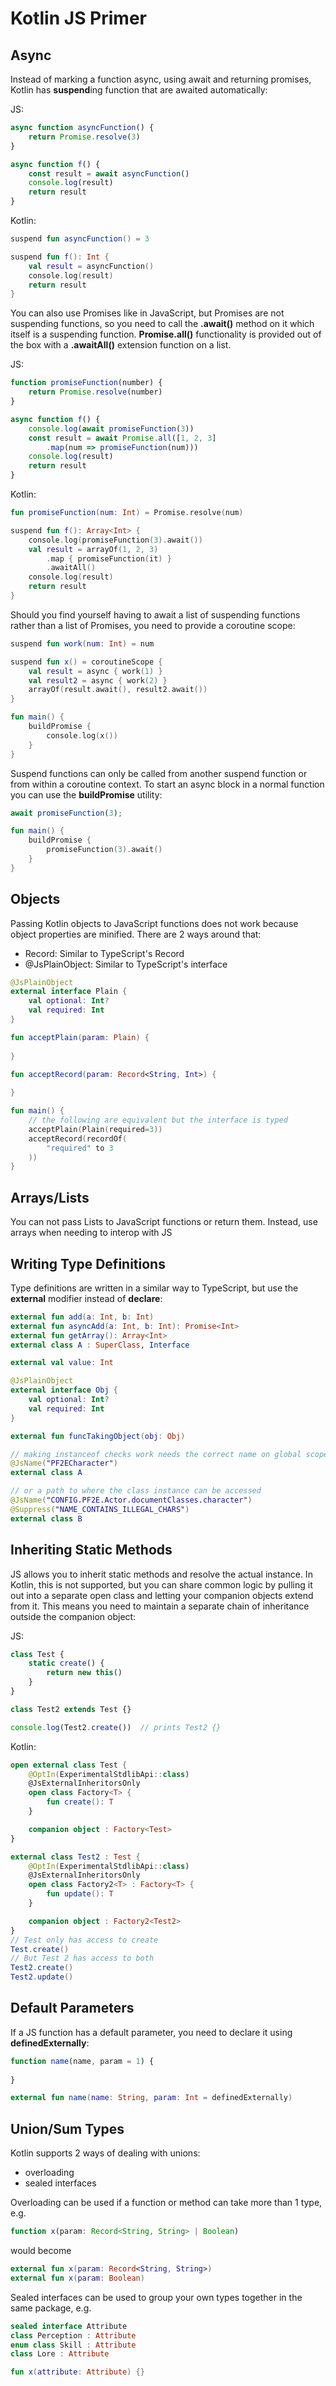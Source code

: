 # Kotlin JS Primer

## Async

Instead of marking a function async, using await and returning promises, Kotlin has **suspend**ing function that are awaited automatically:

JS:

```js
async function asyncFunction() {
    return Promise.resolve(3)
}

async function f() {
    const result = await asyncFunction()
    console.log(result)
    return result
}
```

Kotlin:

```kt
suspend fun asyncFunction() = 3

suspend fun f(): Int {
    val result = asyncFunction()
    console.log(result)
    return result
}
```

You can also use Promises like in JavaScript, but Promises are not suspending functions, so you need to call the **.await()** method on it which itself is a suspending function. 
**Promise.all()** functionality is provided out of the box with a **.awaitAll()** extension function on a list.

JS:

```js
function promiseFunction(number) {
    return Promise.resolve(number)
}

async function f() {
    console.log(await promiseFunction(3))
    const result = await Promise.all([1, 2, 3]
        .map(num => promiseFunction(num)))
    console.log(result)
    return result
}
```

Kotlin:

```kt
fun promiseFunction(num: Int) = Promise.resolve(num)

suspend fun f(): Array<Int> {
    console.log(promiseFunction(3).await())
    val result = arrayOf(1, 2, 3)
        .map { promiseFunction(it) }
        .awaitAll()
    console.log(result)
    return result
}
```

Should you find yourself having to await a list of suspending functions rather than a list of Promises, you need to provide a coroutine scope:

```kt
suspend fun work(num: Int) = num

suspend fun x() = coroutineScope {
    val result = async { work(1) }
    val result2 = async { work(2) }
    arrayOf(result.await(), result2.await())
}

fun main() {
    buildPromise {
        console.log(x())
    }
}
```

Suspend functions can only be called from another suspend function or from within a coroutine context. To start an async
block in a normal function you can use the **buildPromise** utility:

```js
await promiseFunction(3);
```

```kt
fun main() {
    buildPromise {
        promiseFunction(3).await()
    }
}
```

## Objects

Passing Kotlin objects to JavaScript functions does not work because object properties are minified. There are 2 ways around that:

* Record: Similar to TypeScript's Record
* @JsPlainObject: Similar to TypeScript's interface

```kt
@JsPlainObject
external interface Plain {
    val optional: Int?
    val required: Int
}

fun acceptPlain(param: Plain) {
    
}

fun acceptRecord(param: Record<String, Int>) {
    
}

fun main() {
    // the following are equivalent but the interface is typed
    acceptPlain(Plain(required=3))
    acceptRecord(recordOf(
        "required" to 3
    ))
}
```

## Arrays/Lists

You can not pass Lists to JavaScript functions or return them. Instead, use arrays when needing to interop with JS

## Writing Type Definitions

Type definitions are written in a similar way to TypeScript, but use the **external** modifier instead of **declare**:

```kt
external fun add(a: Int, b: Int)
external fun asyncAdd(a: Int, b: Int): Promise<Int>
external fun getArray(): Array<Int>
external class A : SuperClass, Interface

external val value: Int

@JsPlainObject
external interface Obj {
    val optional: Int?
    val required: Int
}

external fun funcTakingObject(obj: Obj)

// making instanceof checks work needs the correct name on global scope
@JsName("PF2ECharacter")
external class A

// or a path to where the class instance can be accessed
@JsName("CONFIG.PF2E.Actor.documentClasses.character")
@Suppress("NAME_CONTAINS_ILLEGAL_CHARS")
external class B
```

## Inheriting Static Methods

JS allows you to inherit static methods and resolve the actual instance. In Kotlin, this is not supported, but you can share common logic by pulling it out into a separate open class and letting your companion objects extend from it. This means you need to maintain a separate chain of inheritance outside the companion object:

JS:
```js
class Test {
    static create() {
        return new this()
    }
}

class Test2 extends Test {}

console.log(Test2.create())  // prints Test2 {}
```

Kotlin:

```kt
open external class Test {
    @OptIn(ExperimentalStdlibApi::class)
    @JsExternalInheritorsOnly
    open class Factory<T> {
        fun create(): T
    }

    companion object : Factory<Test>
}

external class Test2 : Test {
    @OptIn(ExperimentalStdlibApi::class)
    @JsExternalInheritorsOnly
    open class Factory2<T> : Factory<T> {
        fun update(): T
    }

    companion object : Factory2<Test2>
}
// Test only has access to create
Test.create()
// But Test 2 has access to both
Test2.create()
Test2.update()
```

## Default Parameters

If a JS function has a default parameter, you need to declare it using **definedExternally**:

```js
function name(name, param = 1) {
    
}
```

```kt
external fun name(name: String, param: Int = definedExternally)
```

## Union/Sum Types

Kotlin supports 2 ways of dealing with unions:

* overloading
* sealed interfaces

Overloading can be used if a function or method can take more than 1 type, e.g.

```ts
function x(param: Record<String, String> | Boolean)
```

would become

```kt
external fun x(param: Record<String, String>)
external fun x(param: Boolean)
```

Sealed interfaces can be used to group your own types together in the same package, e.g.

```kt
sealed interface Attribute
class Perception : Attribute
enum class Skill : Attribute
class Lore : Attribute

fun x(attribute: Attribute) {}
```